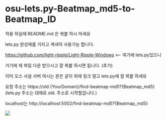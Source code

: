# osu-lets.py-Beatmap_md5-to-Beatmap_ID

적용 하실때 README.md 은 복붙 하시 마세유

lets.py 완성체를 가지고 계셔야 사용가능 합니다.

https://github.com/light-ripple/Light-Ripple-Windows <-- 여기에 lets.py있으니

거기에 제 파일 다운 받으시고 잘 복붙 하시면 됩니다. (추가)

이미 오스 사설 서버 여시는 분은 굳이 위에 링크 말고 lets.py에 잘 복붙 하세유

요청 주소는 https://old.{YourDomain}/find-beatmap-md5?{Beatmap_md5} (lets.py 주소는 대채로 old. 주소로 시작할겁니다.)

localhost는 http://localhost:5002/find-beatmap-md5?{Beatmap_md5}

<img src="https://cdn.discordapp.com/attachments/904048388163641376/1051977563666382888/image.png">
